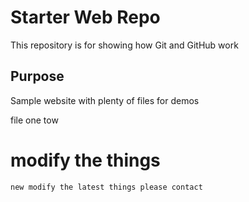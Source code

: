 # Starter Web Repo

This repository is for showing how Git and GitHub work

## Purpose

Sample website with plenty of files for demos

file one tow

# modify the things
	new modify the latest things please contact